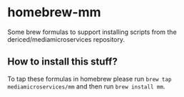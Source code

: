 homebrew-mm
===========
Some brew formulas to support installing scripts from the dericed/mediamicroservices repository.

How to install this stuff?
--------------------------
To tap these formulas in homebrew please run `brew tap mediamicroservices/mm` and then run `brew install mm`.

